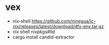 # vex

* nix-shell https://github.com/ninegua/ic-nix/releases/latest/download/dfx-env.tar.gz
* nix shell nixpkgs#lld
* cargo install candid-extractor